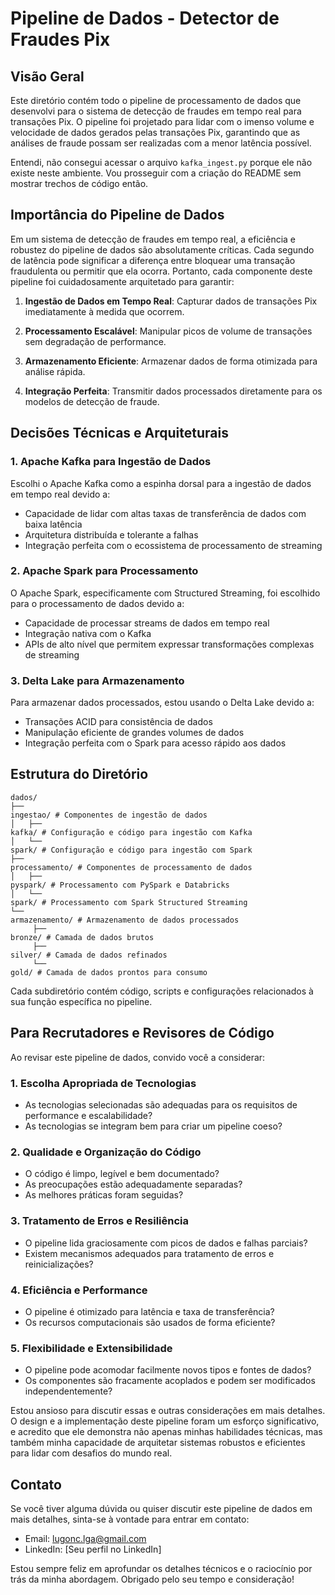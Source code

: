 # Pipeline de Dados - Detector de Fraudes Pix
## Visão Geral
Este diretório contém todo o pipeline de processamento de dados que desenvolvi para o sistema de detecção de fraudes em tempo real para transações Pix. O pipeline foi projetado para lidar com o imenso volume e velocidade de dados gerados pelas transações Pix, garantindo que as análises de fraude possam ser realizadas com a menor latência possível.

Entendi, não consegui acessar o arquivo `kafka_ingest.py` porque ele não existe neste ambiente. Vou prosseguir com a criação do README sem mostrar trechos de código então.

## Importância do Pipeline de Dados
Em um sistema de detecção de fraudes em tempo real, a eficiência e robustez do pipeline de dados são absolutamente críticas. Cada segundo de latência pode significar a diferença entre bloquear uma transação fraudulenta ou permitir que ela ocorra. Portanto, cada componente deste pipeline foi cuidadosamente arquitetado para garantir:

1. **Ingestão de Dados em Tempo Real**: Capturar dados de transações Pix imediatamente à medida que ocorrem.

2. **Processamento Escalável**: Manipular picos de volume de transações sem degradação de performance. 

3. **Armazenamento Eficiente**: Armazenar dados de forma otimizada para análise rápida.

4. **Integração Perfeita**: Transmitir dados processados ​​diretamente para os modelos de detecção de fraude.

## Decisões Técnicas e Arquiteturais
### 1. Apache Kafka para Ingestão de Dados
Escolhi o Apache Kafka como a espinha dorsal para a ingestão de dados em tempo real devido a:

- Capacidade de lidar com altas taxas de transferência de dados com baixa latência
- Arquitetura distribuída e tolerante a falhas 
- Integração perfeita com o ecossistema de processamento de streaming

### 2. Apache Spark para Processamento 
O Apache Spark, especificamente com Structured Streaming, foi escolhido para o processamento de dados devido a:

- Capacidade de processar streams de dados em tempo real
- Integração nativa com o Kafka
- APIs de alto nível que permitem expressar transformações complexas de streaming

### 3. Delta Lake para Armazenamento
Para armazenar dados processados, estou usando o Delta Lake devido a:

- Transações ACID para consistência de dados
- Manipulação eficiente de grandes volumes de dados
- Integração perfeita com o Spark para acesso rápido aos dados

## Estrutura do Diretório
```
dados/
├── 
ingestao/ # Componentes de ingestão de dados
│   ├── 
kafka/ # Configuração e código para ingestão com Kafka  
│   └── 
spark/ # Configuração e código para ingestão com Spark
├── 
processamento/ # Componentes de processamento de dados
│   ├── 
pyspark/ # Processamento com PySpark e Databricks
│   └── 
spark/ # Processamento com Spark Structured Streaming
└── 
armazenamento/ # Armazenamento de dados processados
     ├── 
bronze/ # Camada de dados brutos
     ├── 
silver/ # Camada de dados refinados
     └── 
gold/ # Camada de dados prontos para consumo
```

Cada subdiretório contém código, scripts e configurações relacionados à sua função específica no pipeline.

## Para Recrutadores e Revisores de Código
Ao revisar este pipeline de dados, convido você a considerar:

### 1. Escolha Apropriada de Tecnologias
- As tecnologias selecionadas são adequadas para os requisitos de performance e escalabilidade?
- As tecnologias se integram bem para criar um pipeline coeso?

### 2. Qualidade e Organização do Código
- O código é limpo, legível e bem documentado?
- As preocupações estão adequadamente separadas?
- As melhores práticas foram seguidas?

### 3. Tratamento de Erros e Resiliência
- O pipeline lida graciosamente com picos de dados e falhas parciais?
- Existem mecanismos adequados para tratamento de erros e reinicializações?

### 4. Eficiência e Performance
- O pipeline é otimizado para latência e taxa de transferência?
- Os recursos computacionais são usados ​​de forma eficiente?

### 5. Flexibilidade e Extensibilidade
- O pipeline pode acomodar facilmente novos tipos e fontes de dados?
- Os componentes são fracamente acoplados e podem ser modificados independentemente?

Estou ansioso para discutir essas e outras considerações em mais detalhes. O design e a implementação deste pipeline foram um esforço significativo, e acredito que ele demonstra não apenas minhas habilidades técnicas, mas também minha capacidade de arquitetar sistemas robustos e eficientes para lidar com desafios do mundo real.



## Contato
Se você tiver alguma dúvida ou quiser discutir este pipeline de dados em mais detalhes, sinta-se à vontade para entrar em contato:

- Email: lugonc.lga@gmail.com  
- LinkedIn: [Seu perfil no LinkedIn]

Estou sempre feliz em aprofundar os detalhes técnicos e o raciocínio por trás da minha abordagem. Obrigado pelo seu tempo e consideração!
